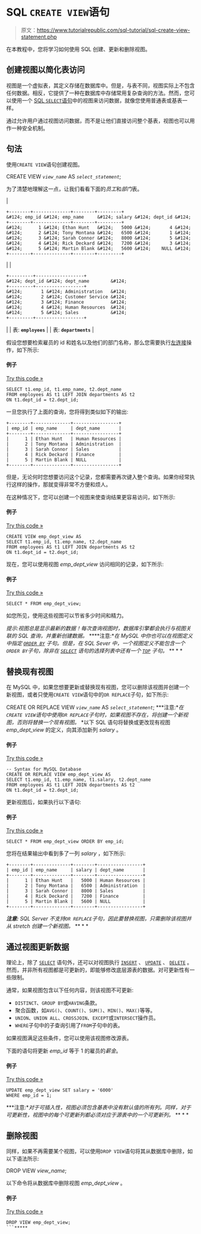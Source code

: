 # SQL `CREATE VIEW`语句

> 原文：<https://www.tutorialrepublic.com/sql-tutorial/sql-create-view-statement.php>

在本教程中，您将学习如何使用 SQL 创建、更新和删除视图。

## 创建视图以简化表访问

视图是一个虚拟表，其定义存储在数据库中。但是，与表不同，视图实际上不包含任何数据。相反，它提供了一种在数据库中存储常用复杂查询的方法。然而，您可以使用一个 [SQL `SELECT`语句](sql-select-statement.php)中的视图来访问数据，就像您使用普通表或基表一样。

通过允许用户通过视图访问数据，而不是让他们直接访问整个基表，视图也可以用作一种安全机制。

## 句法

使用`CREATE VIEW`语句创建视图。

CREATE VIEW *`view_name`* AS *`select_statement`*;

为了清楚地理解这一点，让我们看看下面的*员工*和*部门*表。

| 

```
+--------+--------------+--------+---------+
&#124; emp_id &#124; emp_name     &#124; salary &#124; dept_id &#124;
+--------+--------------+--------+---------+
&#124;      1 &#124; Ethan Hunt   &#124;   5000 &#124;       4 &#124;
&#124;      2 &#124; Tony Montana &#124;   6500 &#124;       1 &#124;
&#124;      3 &#124; Sarah Connor &#124;   8000 &#124;       5 &#124;
&#124;      4 &#124; Rick Deckard &#124;   7200 &#124;       3 &#124;
&#124;      5 &#124; Martin Blank &#124;   5600 &#124;    NULL &#124;
+--------+--------------+--------+---------+

```

 |  | 

```
+---------+------------------+
&#124; dept_id &#124; dept_name        &#124;
+---------+------------------+
&#124;       1 &#124; Administration   &#124;
&#124;       2 &#124; Customer Service &#124;
&#124;       3 &#124; Finance          &#124;
&#124;       4 &#124; Human Resources  &#124;
&#124;       5 &#124; Sales            &#124;
+---------+------------------+

```

 |
| 表: **`employees`** |  | 表: **`departments`** |

假设您想要检索雇员的 id 和姓名以及他们的部门名称，那么您需要执行[左连接](sql-left-join-operation.php)操作，如下所示:

#### 例子

[Try this code »](../codelab.php?topic=sql&file=join-query "Try this code using online Editor")

```
SELECT t1.emp_id, t1.emp_name, t2.dept_name
FROM employees AS t1 LEFT JOIN departments AS t2
ON t1.dept_id = t2.dept_id;
```

一旦您执行了上面的查询，您将得到类似如下的输出:

```
+--------+--------------+-----------------+
| emp_id | emp_name     | dept_name       |
+--------+--------------+-----------------+
|      1 | Ethan Hunt   | Human Resources |
|      2 | Tony Montana | Administration  |
|      3 | Sarah Connor | Sales           |
|      4 | Rick Deckard | Finance         |
|      5 | Martin Blank | NULL            |
+--------+--------------+-----------------+

```

但是，无论何时您想要访问这个记录，您都需要再次键入整个查询。如果你经常执行这样的操作，那就变得非常不方便和烦人。

在这种情况下，您可以创建一个视图来使查询结果更容易访问，如下所示:

#### 例子

[Try this code »](../codelab.php?topic=sql&file=create-a-view "Try this code using online Editor")

```
CREATE VIEW emp_dept_view AS
SELECT t1.emp_id, t1.emp_name, t2.dept_name
FROM employees AS t1 LEFT JOIN departments AS t2
ON t1.dept_id = t2.dept_id;
```

现在，您可以使用视图 *emp_dept_view* 访问相同的记录，如下所示:

#### 例子

[Try this code »](../codelab.php?topic=sql&file=retrieve-data-through-a-view "Try this code using online Editor")

```
SELECT * FROM emp_dept_view;
```

如您所见，使用这些视图可以节省多少时间和精力。

 *提示:视图总是显示最新的数据！每次查询视图时，数据库引擎都会执行与视图关联的 SQL 查询，并重新创建数据。*  ****注意:**在 MySQL 中你也可以在视图定义中指定 [`ORDER BY`](sql-order-by-clause.php) 子句。但是，在 SQL Sever 中，一个视图定义不能包含一个`ORDER BY`子句，除非在 [`SELECT`](sql-select-statement.php) 语句的选择列表中还有一个 [`TOP`](sql-top-clause.php) 子句。*  ** * *

## 替换现有视图

在 MySQL 中，如果您想要更新或替换现有视图，您可以删除该视图并创建一个新视图，或者只使用`CREATE VIEW`语句中的`OR REPLACE`子句，如下所示:

CREATE OR REPLACE VIEW *`view_name`* AS *`select_statement`*; ***注意:**在`CREATE VIEW`语句中使用`OR REPLACE`子句时，如果视图不存在，将创建一个新视图，否则将替换一个现有视图。*  *以下 SQL 语句将替换或更改现有视图 *emp_dept_view* 的定义，向其添加新列 *salary* 。

#### 例子

[Try this code »](javascript:void(0); "Not Supported in Web SQL")

```
-- Syntax for MySQL Database 
CREATE OR REPLACE VIEW emp_dept_view AS
SELECT t1.emp_id, t1.emp_name, t1.salary, t2.dept_name
FROM employees AS t1 LEFT JOIN departments AS t2
ON t1.dept_id = t2.dept_id;
```

更新视图后，如果执行以下语句:

#### 例子

[Try this code »](../codelab.php?topic=sql&file=querying-a-view "Try this code using online Editor")

```
SELECT * FROM emp_dept_view ORDER BY emp_id;
```

您将在结果输出中看到多了一列 *salary* ，如下所示:

```
+--------+--------------+--------+-----------------+
| emp_id | emp_name     | salary | dept_name       |
+--------+--------------+--------+-----------------+
|      1 | Ethan Hunt   |   5000 | Human Resources |
|      2 | Tony Montana |   6500 | Administration  |
|      3 | Sarah Connor |   8000 | Sales           |
|      4 | Rick Deckard |   7200 | Finance         |
|      5 | Martin Blank |   5600 | NULL            |
+--------+--------------+--------+-----------------+

```

 ***注意:** SQL Server 不支持`OR REPLACE`子句，因此要替换视图，只需删除该视图并从 stretch 创建一个新视图。*  ** * *

## 通过视图更新数据

理论上，除了 [`SELECT`](sql-select-statement.php) 语句外，还可以对视图执行 [`INSERT`](sql-insert-statement.php) 、 [`UPDATE`](sql-update-statement.php) 、 [`DELETE`](sql-delete-statement.php) 。然而，并非所有视图都是可更新的，即能够修改底层源表的数据。对可更新性有一些限制。

通常，如果视图包含以下任何内容，则该视图不可更新:

*   `DISTINCT`、`GROUP BY`或`HAVING`条款。
*   聚合函数，如`AVG()`、`COUNT()`、`SUM()`、`MIN()`、`MAX()`等等。
*   `UNION`、`UNION ALL`、`CROSSJOIN`、`EXCEPT`或`INTERSECT`操作员。
*   `WHERE`子句中的子查询引用了`FROM`子句中的表。

如果视图满足这些条件，您可以使用该视图修改源表。

下面的语句将更新 *emp_id* 等于 1 的雇员的*薪金*。

#### 例子

[Try this code »](javascript:void(0); "Not Supported in Web SQL")

```
UPDATE emp_dept_view SET salary = '6000' 
WHERE emp_id = 1;
```

 ***注意:**对于可插入性，视图必须包含基表中没有默认值的所有列。同样，对于可更新性，视图中的每个可更新列都必须对应于源表中的一个可更新列。*  ** * *

## 删除视图

同样，如果不再需要某个视图，可以使用`DROP VIEW`语句将其从数据库中删除，如以下语法所示:

DROP VIEW *view_name*;

以下命令将从数据库中删除视图 *emp_dept_view* 。

#### 例子

[Try this code »](../codelab.php?topic=sql&file=remove-a-view-from-the-database "Try this code using online Editor")

```
DROP VIEW emp_dept_view;
```*****